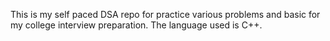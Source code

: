 This is my self paced DSA repo for practice various problems and basic for my college interview preparation. The language used is C++.
